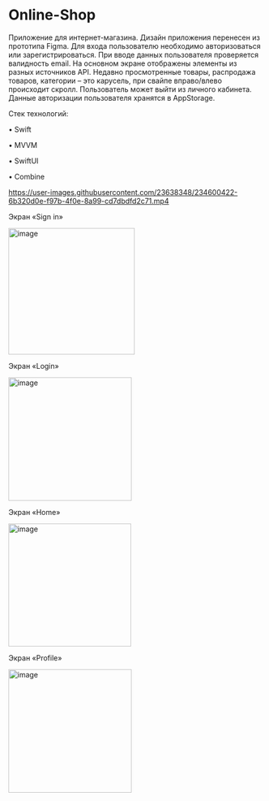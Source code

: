 # Online-Shop

Приложение для интернет-магазина. 
Дизайн приложения перенесен из прототипа Figma.
Для входа пользователю необходимо авторизоваться или зарегистрироваться. 
При вводе данных пользователя проверяется валидность email.
На основном экране отображены элементы из разных источников API.
Недавно просмотренные товары, распродажа товаров, категории – это карусель, при свайпе вправо/влево происходит скролл.
Пользователь может выйти из личного кабинета. Данные авторизации пользователя хранятся в AppStorage.


Стек технологий:
 
• Swift
 
• MVVM 

• SwiftUI

• Combine




https://user-images.githubusercontent.com/23638348/234600422-6b320d0e-f97b-4f0e-8a99-cd7dbdfd2c71.mp4



Экран «Sign in»

<img width="249" alt="image" src="https://user-images.githubusercontent.com/23638348/234593431-81bda9b9-60a6-4068-a454-22250de7cecc.png">

Экран «Login»

<img width="243" alt="image" src="https://user-images.githubusercontent.com/23638348/234593733-125dc0b2-fdd7-40ea-9f20-26618dd8b137.png">

Экран «Home»

<img width="242" alt="image" src="https://user-images.githubusercontent.com/23638348/234594105-5ec7a3ce-f1e8-4d81-aad5-482c8a4c23e9.png">

Экран «Profile»

<img width="243" alt="image" src="https://user-images.githubusercontent.com/23638348/234593865-ea6859ad-8290-461b-bf0d-b4043ea9c027.png">



